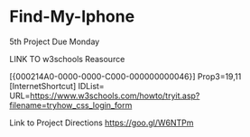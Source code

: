 # Find-My-Iphone
5th Project Due Monday

LINK TO w3schools Reasource

[{000214A0-0000-0000-C000-000000000046}]
Prop3=19,11
[InternetShortcut]
IDList=
URL=https://www.w3schools.com/howto/tryit.asp?filename=tryhow_css_login_form

Link to Project Directions
https://goo.gl/W6NTPm
